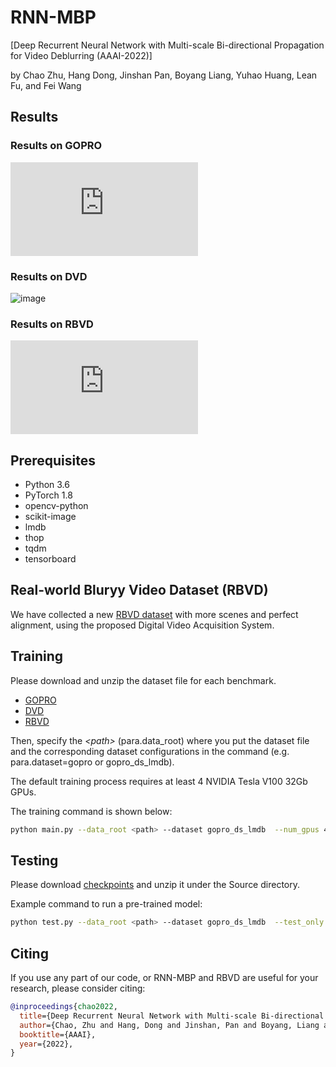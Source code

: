 # RNN-MBP
[Deep Recurrent Neural Network with Multi-scale Bi-directional Propagation for Video Deblurring (AAAI-2022)] 

by Chao Zhu, Hang Dong, Jinshan Pan, Boyang Liang, Yuhao Huang, Lean Fu, and Fei Wang


## Results

### Results on GOPRO
![image](https://github.com/XJTU-CVLAB-LOWLEVEL/RNN-MBP/tree/main/example_results/GORPO/goproresult1.pdf)

### Results on DVD
![image](https://github.com/XJTU-CVLAB-LOWLEVEL/RNN-MBP/tree/main/example_results/DVD/DVD.png)

### Results on RBVD
![image](https://github.com/XJTU-CVLAB-LOWLEVEL/RNN-MBP/tree/main/example_results/RBVD/RBVDresults_crop.pdf)


## Prerequisites

- Python 3.6
- PyTorch 1.8
- opencv-python
- scikit-image
- lmdb
- thop
- tqdm
- tensorboard



## Real-world Bluryy Video Dataset (RBVD)
We have collected a new [RBVD dataset](https://drive.google.com/drive/folders/1YQUIGdW4SCAQW5-dxg2lwjTig2XKLeSG?usp=sharing) with more scenes and perfect alignment, using the proposed Digital Video Acquisition System.



## Training
Please download and unzip the dataset file for each benchmark.

- [GOPRO](https://drive.google.com/file/d/1y4wvPdOG3mojpFCHTqLgriexhbjoWVkK/view?usp=sharing)
- [DVD](http://www.cs.ubc.ca/labs/imager/tr/2017/DeepVideoDeblurring/)
- [RBVD](https://drive.google.com/drive/folders/1YQUIGdW4SCAQW5-dxg2lwjTig2XKLeSG?usp=sharing)

Then, specify the *\<path\>* (para.data_root) where you put the dataset file and the corresponding dataset configurations in the command (e.g. para.dataset=gopro or gopro_ds_lmdb).

The default training process requires at least 4 NVIDIA Tesla V100 32Gb GPUs.

The training command is shown below:

```bash
python main.py --data_root <path> --dataset gopro_ds_lmdb  --num_gpus 4 --batch_size 4  --patch_size [256, 256]  --end_epoch 500
```


## Testing
Please download [checkpoints](https://drive.google.com/drive/folders/1i0EdcaSnSIrn38jm6nwKtANacTct083R?usp=sharing) and unzip it under the Source directory.

Example command to run a pre-trained model:

```bash
python test.py --data_root <path> --dataset gopro_ds_lmdb  --test_only --test_checkpoint <path>  --model RNN-MBP 
```


## Citing

If you use any part of our code, or RNN-MBP and RBVD are useful for your research, please consider citing:

```bibtex
@inproceedings{chao2022,
  title={Deep Recurrent Neural Network with Multi-scale Bi-directional Propagation for Video Deblurring},
  author={Chao, Zhu and Hang, Dong and Jinshan, Pan and Boyang, Liang and Yuhao, Huang and Lean, Fu and Fei, Wang},
  booktitle={AAAI},
  year={2022},
}
```
